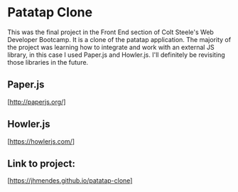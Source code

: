 # Patatap Clone

This was the final project in the Front End section of Colt Steele's Web Developer Bootcamp.  It is a clone of the patatap application.  The majority of the project was learning how to integrate and work with an external JS library, in this case I used Paper.js and Howler.js.  I'll definitely be revisiting those libraries in the future.

## Paper.js
[http://paperjs.org/]

## Howler.js

[https://howlerjs.com/]

## Link to project: 
[https://jhmendes.github.io/patatap-clone]
